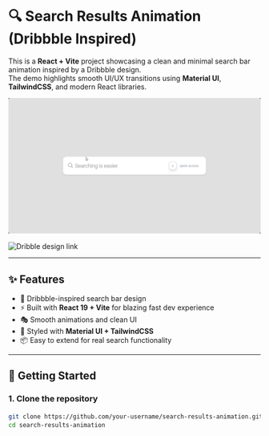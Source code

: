 # 🔍 Search Results Animation (Dribbble Inspired)

This is a **React + Vite** project showcasing a clean and minimal search bar animation inspired by a Dribbble design.  
The demo highlights smooth UI/UX transitions using **Material UI**, **TailwindCSS**, and modern React libraries.

![Demo Preview](./src/assets/images/demo.gif)

![Dribble design link](https://dribbble.com/shots/17399694-Search-Results-Animation)

---

## ✨ Features

- 🎨 Dribbble-inspired search bar design
- ⚡ Built with **React 19 + Vite** for blazing fast dev experience
- 🎭 Smooth animations and clean UI
- 🧩 Styled with **Material UI + TailwindCSS**
- 📦 Easy to extend for real search functionality

---

## 🚀 Getting Started

### 1. Clone the repository

```bash
git clone https://github.com/your-username/search-results-animation.git
cd search-results-animation
```
